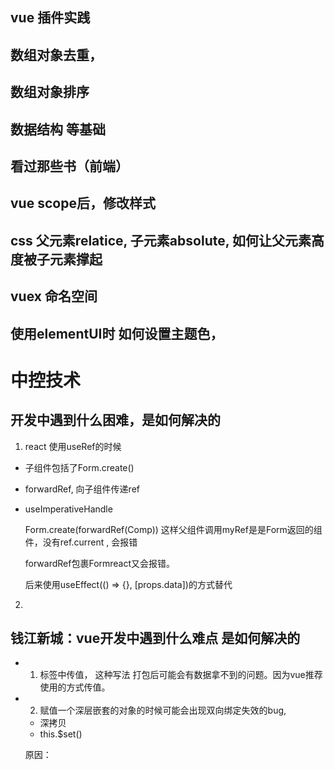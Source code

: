 ## vue 插件实践

## 数组对象去重，

## 数组对象排序

## 数据结构 等基础

## 看过那些书（前端）

## vue scope后，修改样式

## css 父元素relatice, 子元素absolute, 如何让父元素高度被子元素撑起

## vuex 命名空间

## 使用elementUI时 如何设置主题色，

# 中控技术
## 开发中遇到什么困难，是如何解决的

1. react 使用useRef的时候
  - 子组件包括了Form.create()
  - forwardRef, 向子组件传递ref
  - useImperativeHandle
   
    Form.create(forwardRef(Comp))
    这样父组件调用myRef是是Form返回的组件，没有ref.current , 会报错

    forwardRef包裹Formreact又会报错。

    后来使用useEffect(() => {}, [props.data])的方式替代


2. 



## 钱江新城：vue开发中遇到什么难点 是如何解决的
- 1. 标签中传值，<comp myData="xxx" /> 这种写法 打包后可能会有数据拿不到的问题。因为vue推荐使用<comp  my-data="xxx" />的方式传值。

- 2. 赋值一个深层嵌套的对象的时候可能会出现双向绑定失效的bug,
    - 深拷贝
    - this.$set()

    原因： 